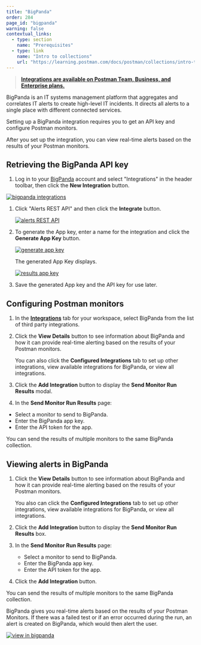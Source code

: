 ```yaml
---
title: "BigPanda"
order: 284
page_id: "bigpanda"
warning: false
contextual_links:
  - type: section
    name: "Prerequisites"
  - type: link
    name: "Intro to collections"
    url: "https://learning.postman.com/docs/postman/collections/intro-to-collections"
---
```


> __[Integrations are available on Postman Team, Business, and Enterprise plans.](https://www.postman.com/pricing/)__

BigPanda is an IT systems management platform that aggregates and correlates IT alerts to create high-level IT incidents. It directs all alerts to a single place with different connected services.

Setting up a BigPanda integration requires you to get an API key and configure Postman monitors.

After you set up the integration, you can view real-time alerts based on the results of your Postman monitors.

## Retrieving the BigPanda API key

1. Log in to your [BigPanda](https://bigpanda.io/) account and select "Integrations" in the header toolbar, then click the **New Integration** button.

[![bigpanda integrations](https://assets.postman.com/postman-docs/WS-integrations_bigPanda_details2.png)](https://assets.postman.com/postman-docs/WS-integrations_bigPanda_details2.png)

1. Click "Alerts REST API" and then click the **Integrate** button.

   [![alerts REST API](https://assets.postman.com/postman-docs/58834897.png)](https://assets.postman.com/postman-docs/58834897.png)

1. To generate the App key, enter a name for the integration and click the **Generate App Key** button.

    [![generate app key](https://assets.postman.com/postman-docs/bigPanda_generateAppkey.png)](https://assets.postman.com/postman-docs/bigPanda_generateAppkey.png)

    The generated App Key displays.

    [![results app key](https://assets.postman.com/postman-docs/bigPanda-appKey.png)](https://assets.postman.com/postman-docs/bigPanda-appKey.png)

1. Save the generated App key and the API key for use later.

## Configuring Postman monitors

1. In the **[Integrations](https://go.postman.co/workspaces)** tab for your workspace, select BigPanda from the list of third party integrations.

1. Click the **View Details** button to see information about BigPanda and how it can provide real-time alerting based on the results of your Postman monitors.

    You can also click the **Configured Integrations** tab to set up other integrations, view available integrations for BigPanda, or view all integrations.

1. Click the **Add Integration** button to display the **Send Monitor Run Results** modal.

1. In the **Send Monitor Run Results** page:

* Select a monitor to send to BigPanda.
* Enter the BigPanda app key.
* Enter the API token for the app.

You can send the results of multiple monitors to the same BigPanda collection.

## Viewing alerts in BigPanda

1. Click the **View Details** button to see information about BigPanda and how it can provide real-time alerting based on the results of your Postman monitors.

    You also can click the **Configured Integrations** tab to set up other integrations, view available integrations for BigPanda, or view all integrations.

1. Click the **Add Integration** button to display the **Send Monitor Run Results** box.

1. In the **Send Monitor Run Results** page:

    * Select a monitor to send to BigPanda.
    * Enter the BigPanda app key.
    * Enter the API token for the app.

1. Click the **Add Integration** button.

You can send the results of multiple monitors to the same BigPanda collection.

BigPanda gives you real-time alerts based on the results of your Postman Monitors. If there was a failed test or if an error occurred during the run, an alert is created on BigPanda, which would then alert the user.

[![view in bigpanda](https://assets.postman.com/postman-docs/58835364.png)](https://assets.postman.com/postman-docs/58835364.png)
